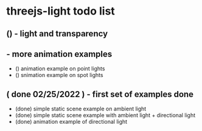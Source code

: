 # threejs-light todo list

## () - light and transparency

## - more animation examples
* () animation example on point lights
* () snimation example on spot lights

## ( done 02/25/2022 ) - first set of examples done
* (done) simple static scene example on ambient light
* (done) simple static scene example with ambient light + directional light
* (done) animation example of directional light
